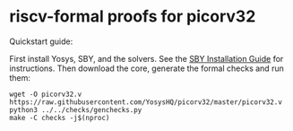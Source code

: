 
riscv-formal proofs for picorv32
================================

Quickstart guide:

First install Yosys, SBY, and the solvers. See the 
[SBY Installation Guide](https://yosyshq.readthedocs.io/projects/sby/en/latest/install.html)
for instructions.  Then download the core, generate the formal checks and run them:

```
wget -O picorv32.v https://raw.githubusercontent.com/YosysHQ/picorv32/master/picorv32.v
python3 ../../checks/genchecks.py
make -C checks -j$(nproc)
```


